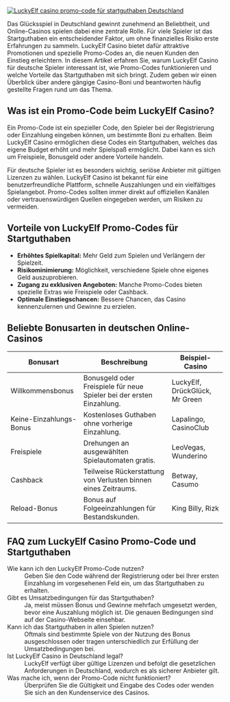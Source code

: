 [![LuckyElf casino promo-code für startguthaben Deutschland](https://123-caf.pages.dev/gitsignup.png)](https://vrmoo.ru/Bt82HjjY)

<p>Das Glücksspiel in Deutschland gewinnt zunehmend an Beliebtheit, und Online-Casinos spielen dabei eine zentrale Rolle. Für viele Spieler ist das Startguthaben ein entscheidender Faktor, um ohne finanzielles Risiko erste Erfahrungen zu sammeln. LuckyElf Casino bietet dafür attraktive Promotionen und spezielle Promo-Codes an, die neuen Kunden den Einstieg erleichtern. In diesem Artikel erfahren Sie, warum LuckyElf Casino für deutsche Spieler interessant ist, wie Promo-Codes funktionieren und welche Vorteile das Startguthaben mit sich bringt. Zudem geben wir einen Überblick über andere gängige Casino-Boni und beantworten häufig gestellte Fragen rund um das Thema.</p>  <h2>Was ist ein Promo-Code beim LuckyElf Casino?</h2> <p>Ein Promo-Code ist ein spezieller Code, den Spieler bei der Registrierung oder Einzahlung eingeben können, um bestimmte Boni zu erhalten. Beim LuckyElf Casino ermöglichen diese Codes ein Startguthaben, welches das eigene Budget erhöht und mehr Spielspaß ermöglicht. Dabei kann es sich um Freispiele, Bonusgeld oder andere Vorteile handeln.</p> <p>Für deutsche Spieler ist es besonders wichtig, seriöse Anbieter mit gültigen Lizenzen zu wählen. LuckyElf Casino ist bekannt für eine benutzerfreundliche Plattform, schnelle Auszahlungen und ein vielfältiges Spielangebot. Promo-Codes sollten immer direkt auf offiziellen Kanälen oder vertrauenswürdigen Quellen eingegeben werden, um Risiken zu vermeiden.</p>  <h2>Vorteile von LuckyElf Promo-Codes für Startguthaben</h2> <ul>   <li><strong>Erhöhtes Spielkapital:</strong> Mehr Geld zum Spielen und Verlängern der Spielzeit.</li>   <li><strong>Risikominimierung:</strong> Möglichkeit, verschiedene Spiele ohne eigenes Geld auszuprobieren.</li>   <li><strong>Zugang zu exklusiven Angeboten:</strong> Manche Promo-Codes bieten spezielle Extras wie Freispiele oder Cashback.</li>   <li><strong>Optimale Einstiegschancen:</strong> Bessere Chancen, das Casino kennenzulernen und Gewinne zu erzielen.</li> </ul>  <h2>Beliebte Bonusarten in deutschen Online-Casinos</h2> <table>   <thead>     <tr>       <th>Bonusart</th>       <th>Beschreibung</th>       <th>Beispiel-Casino</th>     </tr>   </thead>   <tbody>     <tr>       <td>Willkommensbonus</td>       <td>Bonusgeld oder Freispiele für neue Spieler bei der ersten Einzahlung.</td>       <td>LuckyElf, DrückGlück, Mr Green</td>     </tr>     <tr>       <td>Keine-Einzahlungs-Bonus</td>       <td>Kostenloses Guthaben ohne vorherige Einzahlung.</td>       <td>Lapalingo, CasinoClub</td>     </tr>     <tr>       <td>Freispiele</td>       <td>Drehungen an ausgewählten Spielautomaten gratis.</td>       <td>LeoVegas, Wunderino</td>     </tr>     <tr>       <td>Cashback</td>       <td>Teilweise Rückerstattung von Verlusten binnen eines Zeitraums.</td>       <td>Betway, Casumo</td>     </tr>     <tr>       <td>Reload-Bonus</td>       <td>Bonus auf Folgeeinzahlungen für Bestandskunden.</td>       <td>King Billy, Rizk</td>     </tr>   </tbody> </table>  <h2>FAQ zum LuckyElf Casino Promo-Code und Startguthaben</h2> <dl>   <dt>Wie kann ich den LuckyElf Promo-Code nutzen?</dt>   <dd>Geben Sie den Code während der Registrierung oder bei Ihrer ersten Einzahlung im vorgesehenen Feld ein, um das Startguthaben zu erhalten.</dd>    <dt>Gibt es Umsatzbedingungen für das Startguthaben?</dt>   <dd>Ja, meist müssen Bonus und Gewinne mehrfach umgesetzt werden, bevor eine Auszahlung möglich ist. Die genauen Bedingungen sind auf der Casino-Webseite einsehbar.</dd>    <dt>Kann ich das Startguthaben in allen Spielen nutzen?</dt>   <dd>Oftmals sind bestimmte Spiele von der Nutzung des Bonus ausgeschlossen oder tragen unterschiedlich zur Erfüllung der Umsatzbedingungen bei.</dd>    <dt>Ist LuckyElf Casino in Deutschland legal?</dt>   <dd>LuckyElf verfügt über gültige Lizenzen und befolgt die gesetzlichen Anforderungen in Deutschland, wodurch es als sicherer Anbieter gilt.</dd>    <dt>Was mache ich, wenn der Promo-Code nicht funktioniert?</dt>   <dd>Überprüfen Sie die Gültigkeit und Eingabe des Codes oder wenden Sie sich an den Kundenservice des Casinos.</dd> </dl>